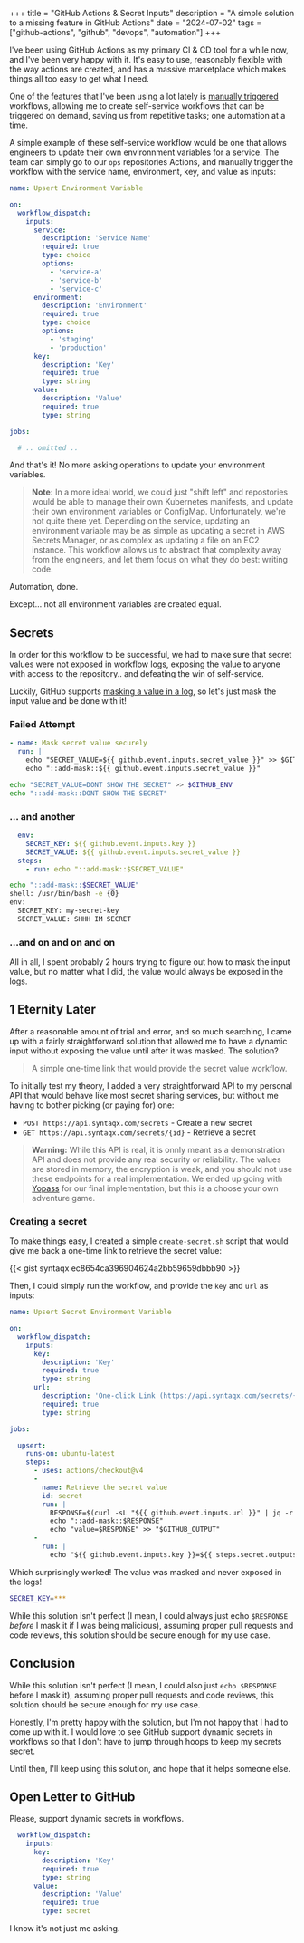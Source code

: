+++
title = "GitHub Actions & Secret Inputs"
description = "A simple solution to a missing feature in GitHub Actions"
date = "2024-07-02"
tags = ["github-actions", "github", "devops", "automation"]
+++


I've been using GitHub Actions as my primary CI & CD tool for a while now, and
I've been very happy with it. It's easy to use, reasonably flexible with the
way actions are created, and has a massive marketplace which makes things all
too easy to get what I need.

One of the features that I've been using a lot lately is [manually triggered][]
workflows, allowing me to create self-service workflows that can be triggered on
demand, saving us from repetitive tasks; one automation at a time.

[manually triggered]: https://docs.github.com/actions/using-workflows/manually-running-a-workflow

A simple example of these self-service workflow would be one that allows
engineers to update their own environnment variables for a service. The team can
simply go to our `ops` repositories Actions, and manually trigger the workflow
with the service name, environment, key, and value as inputs:


```yaml
name: Upsert Environment Variable

on:
  workflow_dispatch:
    inputs:
      service:
        description: 'Service Name'
        required: true
        type: choice
        options:
          - 'service-a'
          - 'service-b'
          - 'service-c'
      environment:
        description: 'Environment'
        required: true
        type: choice
        options:
          - 'staging'
          - 'production'
      key:
        description: 'Key'
        required: true
        type: string
      value:
        description: 'Value'
        required: true
        type: string

jobs:

  # .. omitted ..
```

And that's it! No more asking operations to update your environment variables.

> __Note:__ In a more ideal world, we could just "shift left" and repostories
> would be able to manage their own Kubernetes manifests, and update their own
> environment variables or ConfigMap. Unfortunately, we're not quite there yet.
> Depending on the service, updating an environment variable may be as simple as
> updating a secret in AWS Secrets Manager, or as complex as updating a file on
> an EC2 instance. This workflow allows us to abstract that complexity away from
> the engineers, and let them focus on what they do best: writing code.

Automation, done.

Except... not all environment variables are created equal.

## Secrets

In order for this workflow to be successful, we had to make sure that secret
values were not exposed in workflow logs, exposing the value to anyone with
access to the repository.. and defeating the win of self-service.

Luckily, GitHub supports [masking a value in a log][], so let's just mask the
input value and be done with it!

[masking a value in a log]: https://docs.github.com/actions/learn-github-actions/workflow-commands-for-github-actions#masking-a-value-in-a-log

### Failed Attempt

```yaml
- name: Mask secret value securely
  run: |
    echo "SECRET_VALUE=${{ github.event.inputs.secret_value }}" >> $GITHUB_ENV
    echo "::add-mask::${{ github.event.inputs.secret_value }}"
```

```sh
echo "SECRET_VALUE=DONT SHOW THE SECRET" >> $GITHUB_ENV
echo "::add-mask::DONT SHOW THE SECRET"
```

### ... and another

```yaml
  env:
    SECRET_KEY: ${{ github.event.inputs.key }}
    SECRET_VALUE: ${{ github.event.inputs.secret_value }}
  steps:
    - run: echo "::add-mask::$SECRET_VALUE"
```

```sh
echo "::add-mask::$SECRET_VALUE"
shell: /usr/bin/bash -e {0}
env:
  SECRET_KEY: my-secret-key
  SECRET_VALUE: SHHH IM SECRET
```

### ...and on and on and on

All in all, I spent probably 2 hours trying to figure out how to mask the input
value, but no matter what I did, the value would always be exposed in the logs.

## 1 Eternity Later

After a reasonable amount of trial and error, and so much searching, I came up
with a fairly straightforward solution that allowed me to have a dynamic input
without exposing the value until after it was masked. The solution?

> A simple one-time link that would provide the secret value workflow.

To initially test my theory, I added a very straightforward API to my personal
API that would behave like most secret sharing services, but without me having
to bother picking (or paying for) one:

- `POST https://api.syntaqx.com/secrets` - Create a new secret
- `GET https://api.syntaqx.com/secrets/{id}` - Retrieve a secret

> __Warning:__ While this API is real, it is onnly meant as a demonstration API
> and does not provide any real security or reliability. The values are stored
> in memory, the encryption is weak, and you should not use these endpoints for
> a real implementation. We ended up going with [Yopass](https://yopass.se/) for
> our final implementation, but this is a choose your own adventure game.

### Creating a secret

To make things easy, I created a simple `create-secret.sh` script that would
give me back a one-time link to retrieve the secret value:

{{< gist syntaqx ec8654ca396904624a2bb59659dbbb90 >}}

Then, I could simply run the workflow, and provide the `key` and `url` as
inputs:

```yaml
name: Upsert Secret Environment Variable

on:
  workflow_dispatch:
    inputs:
      key:
        description: 'Key'
        required: true
        type: string
      url:
        description: 'One-click Link (https://api.syntaqx.com/secrets/{id})'
        required: true
        type: string

jobs:

  upsert:
    runs-on: ubuntu-latest
    steps:
      - uses: actions/checkout@v4
      -
        name: Retrieve the secret value
        id: secret
        run: |
          RESPONSE=$(curl -sL "${{ github.event.inputs.url }}" | jq -r '.secret')
          echo "::add-mask::$RESPONSE"
          echo "value=$RESPONSE" >> "$GITHUB_OUTPUT"
      -
        run: |
          echo "${{ github.event.inputs.key }}=${{ steps.secret.outputs.value }}"
```

Which surprisingly worked! The value was masked and never exposed in the logs!

```sh
SECRET_KEY=***
```

While this solution isn't perfect (I mean, I could always just echo `$RESPONSE`
_before_ I mask it if I was being malicious), assuming proper pull requests and
code reviews, this solution should be secure enough for my use case.

## Conclusion

While this solution isn't perfect (I mean, I could also just `echo $RESPONSE`
before I mask it), assuming proper pull requests and code reviews, this solution
should be secure enough for my use case.

Honestly, I'm pretty happy with the solution, but I'm not happy that I had to
come up with it. I would love to see GitHub support dynamic secrets in workflows
so that I don't have to jump through hoops to keep my secrets secret.

Until then, I'll keep using this solution, and hope that it helps someone else.

## Open Letter to GitHub

Please, support dynamic secrets in workflows.

```yaml
  workflow_dispatch:
    inputs:
      key:
        description: 'Key'
        required: true
        type: string
      value:
        description: 'Value'
        required: true
        type: secret
```

I know it's not just me asking.
